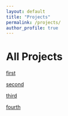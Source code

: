 ```yaml
---
layout: default
title: "Projects"
permalink: /projects/
author_profile: true
---
```


# All Projects

[first](disease-sim.md)

[second](tka-optimization.md)

[third](femoral-implant-stress-distribution.md)

[fourth](evonoodles.md)